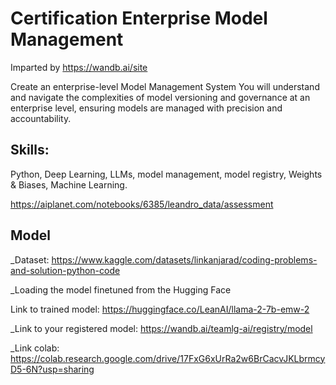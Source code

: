 # Certification Enterprise Model Management

Imparted by https://wandb.ai/site

Create an enterprise-level Model Management System
You will understand and navigate the complexities of model versioning and governance at an enterprise level, ensuring models are managed with precision and accountability.

## Skills:

Python, Deep Learning, LLMs, model management, model registry, Weights & Biases, Machine Learning.

https://aiplanet.com/notebooks/6385/leandro_data/assessment

## Model

_Dataset: https://www.kaggle.com/datasets/linkanjarad/coding-problems-and-solution-python-code

_Loading the model finetuned from the Hugging Face

Link to trained model: https://huggingface.co/LeanAI/llama-2-7b-emw-2

_Link to your registered model: https://wandb.ai/teamlg-ai/registry/model

_Link colab: https://colab.research.google.com/drive/17FxG6xUrRa2w6BrCacvJKLbrmcyD5-6N?usp=sharing
